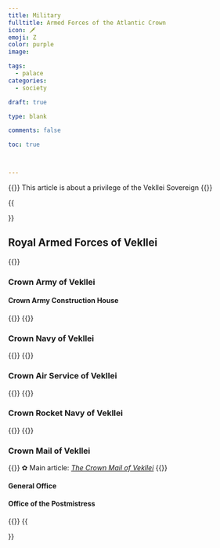 ```yaml
---
title: Military
fulltitle: Armed Forces of the Atlantic Crown
icon: 🗡
emoji: Ζ
color: purple
image:

tags:
  - palace
categories:
  - society

draft: true

type: blank

comments: false

toc: true



---
```

{{<note series>}}
 This article is about a privilege of the Vekllei Sovereign
{{</note>}}

{{<section>}}
## Royal Armed Forces of Vekllei

{{<outline>}}
### Crown Army of Vekllei

#### Crown Army Construction House
{{</outline>}}
{{<outline>}}
### Crown Navy of Vekllei
{{</outline>}}
{{<outline>}}
### Crown Air Service of Vekllei
{{</outline>}}
{{<outline>}}
### Crown Rocket Navy of Vekllei
{{</outline>}}
{{<outline>}}
### Crown Mail of Vekllei

{{<note>}}
✿ Main article: *[The Crown Mail of Vekllei](/factbook/society/mail)*
{{</note>}}

#### General Office

#### Office of the Postmistress
{{</outline>}}
{{</section>}}
